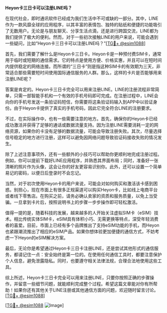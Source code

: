 **Heyon卡三日卡可以注册LINE吗？**

在现代社会，即时通讯软件已经成为我们生活中不可或缺的一部分。其中，LINE作为一款风靡全球的应用程序，以其丰富的表情包、独特的贴纸和便捷的功能吸引了无数用户。无论是与朋友聊天、分享生活点滴，还是进行跨国交流，LINE都为我们提供了极大的便利。然而，对于一些初次接触LINE的用户来说，可能会遇到一些疑问，比如“Heyon卡三日卡可以注册LINE吗？”[[TG💪+ @esim1088](https://t.me/s/esim1088)]

首先，我们需要了解什么是Heyon卡三日卡。Heyon卡是一种预付费SIM卡，通常用于临时或短期的通信需求。它的特点是使用方便、价格实惠，并且可以在短时间内提供稳定的网络连接。而所谓的“三日卡”则是指这种SIM卡的有效期为三天，非常适合那些需要短时间使用国际通信服务的人群。那么，这样的卡片是否能够用来注册LINE呢？

答案是肯定的。Heyon卡三日卡完全可以用来注册LINE。LINE的注册流程非常简单，只需一部智能手机和一个有效的手机号码即可完成。在注册过程中，LINE会向你的手机号发送一条验证码短信，你需要将这条验证码输入到APP中以验证身份。由于Heyon卡提供了真实的手机号码，因此它完全符合LINE的注册要求。

不过，在实际操作中，也有一些需要注意的地方。首先，确保你的Heyon卡已经成功激活并获得了足够的通话或数据流量支持。因为注册LINE需要消耗一定的网络资源，如果你的卡没有足够的数据流量，可能会导致注册失败。其次，尽量选择信号稳定的地方进行注册，这样可以避免因网络问题导致验证码接收失败的情况发生。

除了上述注意事项外，还有一些额外的小技巧可以帮助你更顺利地完成注册过程。例如，你可以提前下载好LINE应用程序，并熟悉其界面布局；同时，准备好一张清晰的照片作为头像，这会让你的好友更容易识别你。此外，还可以设置一个简单易记的密码，以便日后登录时不会忘记。

当然，对于初次使用Heyon卡的用户来说，可能会对如何购买和激活该卡感到困惑。别担心，现在市面上有很多正规渠道可以购买Heyon卡，比如线上电商平台或者线下零售店。在购买之前，请务必确认卖家的资质和服务质量，以免上当受骗。一旦拿到卡片后，按照说明书上的步骤一步步操作即可轻松激活。

值得一提的是，随着科技的发展，越来越多的人开始关注虚拟SIM卡（eSIM）技术。相比传统实体SIM卡，eSIM具有体积小巧、无需更换等特点，深受年轻消费者的喜爱。目前，市面上已经有多个品牌推出了支持eSIM功能的手机，而Heyon也紧跟潮流推出了相应的eSIM产品。如果你想体验更加便捷的通信方式，不妨考虑一下Heyon的eSIM解决方案。

最后，无论你是希望通过Heyon卡三日卡注册LINE，还是尝试其他形式的通信服务，都请记住一点：安全始终是第一位的。在使用任何通信工具时，都要注意保护个人信息，避免泄露隐私。同时，也要遵守相关法律法规，合理合法地使用这些工具。

综上所述，Heyon卡三日卡完全可以用来注册LINE，只要你按照正确的步骤操作，并留意一些细节问题，就能顺利完成整个过程。希望这篇文章能对你有所帮助！如果你还有其他关于LINE注册或其他通信方面的问题，欢迎随时留言讨论。[[TG💪+ @esim1088](https://t.me/s/esim1088)]

[[TG💪+ @esim1088](https://t.me/s/esim1088) ![Image](https://i.postimg.cc/4NQfJmqS/Snipaste-2025-05-13-00-14-12.png)]